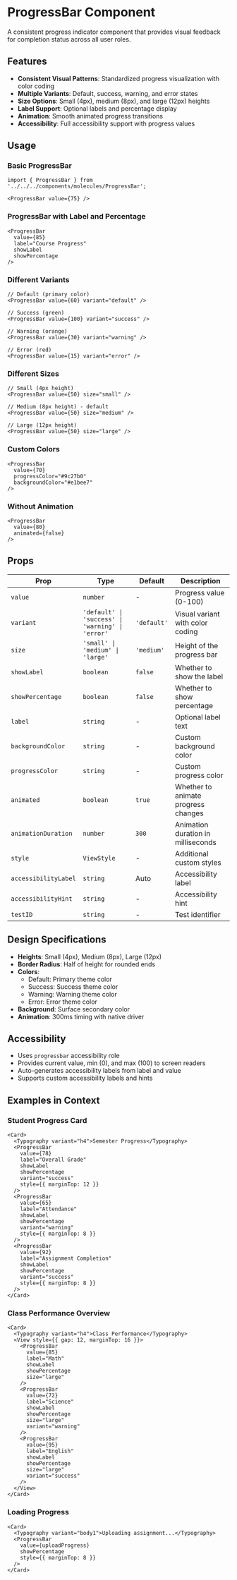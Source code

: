 # ProgressBar Component

A consistent progress indicator component that provides visual feedback for completion status across all user roles.

## Features

- **Consistent Visual Patterns**: Standardized progress visualization with color coding
- **Multiple Variants**: Default, success, warning, and error states
- **Size Options**: Small (4px), medium (8px), and large (12px) heights
- **Label Support**: Optional labels and percentage display
- **Animation**: Smooth animated progress transitions
- **Accessibility**: Full accessibility support with progress values

## Usage

### Basic ProgressBar

```tsx
import { ProgressBar } from '../../../components/molecules/ProgressBar';

<ProgressBar value={75} />
```

### ProgressBar with Label and Percentage

```tsx
<ProgressBar
  value={85}
  label="Course Progress"
  showLabel
  showPercentage
/>
```

### Different Variants

```tsx
// Default (primary color)
<ProgressBar value={60} variant="default" />

// Success (green)
<ProgressBar value={100} variant="success" />

// Warning (orange)
<ProgressBar value={30} variant="warning" />

// Error (red)
<ProgressBar value={15} variant="error" />
```

### Different Sizes

```tsx
// Small (4px height)
<ProgressBar value={50} size="small" />

// Medium (8px height) - default
<ProgressBar value={50} size="medium" />

// Large (12px height)
<ProgressBar value={50} size="large" />
```

### Custom Colors

```tsx
<ProgressBar
  value={70}
  progressColor="#9c27b0"
  backgroundColor="#e1bee7"
/>
```

### Without Animation

```tsx
<ProgressBar
  value={80}
  animated={false}
/>
```

## Props

| Prop | Type | Default | Description |
|------|------|---------|-------------|
| `value` | `number` | - | Progress value (0-100) |
| `variant` | `'default' \| 'success' \| 'warning' \| 'error'` | `'default'` | Visual variant with color coding |
| `size` | `'small' \| 'medium' \| 'large'` | `'medium'` | Height of the progress bar |
| `showLabel` | `boolean` | `false` | Whether to show the label |
| `showPercentage` | `boolean` | `false` | Whether to show percentage |
| `label` | `string` | - | Optional label text |
| `backgroundColor` | `string` | - | Custom background color |
| `progressColor` | `string` | - | Custom progress color |
| `animated` | `boolean` | `true` | Whether to animate progress changes |
| `animationDuration` | `number` | `300` | Animation duration in milliseconds |
| `style` | `ViewStyle` | - | Additional custom styles |
| `accessibilityLabel` | `string` | Auto | Accessibility label |
| `accessibilityHint` | `string` | - | Accessibility hint |
| `testID` | `string` | - | Test identifier |

## Design Specifications

- **Heights**: Small (4px), Medium (8px), Large (12px)
- **Border Radius**: Half of height for rounded ends
- **Colors**:
  - Default: Primary theme color
  - Success: Success theme color
  - Warning: Warning theme color
  - Error: Error theme color
- **Background**: Surface secondary color
- **Animation**: 300ms timing with native driver

## Accessibility

- Uses `progressbar` accessibility role
- Provides current value, min (0), and max (100) to screen readers
- Auto-generates accessibility labels from label and value
- Supports custom accessibility labels and hints

## Examples in Context

### Student Progress Card

```tsx
<Card>
  <Typography variant="h4">Semester Progress</Typography>
  <ProgressBar
    value={78}
    label="Overall Grade"
    showLabel
    showPercentage
    variant="success"
    style={{ marginTop: 12 }}
  />
  <ProgressBar
    value={65}
    label="Attendance"
    showLabel
    showPercentage
    variant="warning"
    style={{ marginTop: 8 }}
  />
  <ProgressBar
    value={92}
    label="Assignment Completion"
    showLabel
    showPercentage
    variant="success"
    style={{ marginTop: 8 }}
  />
</Card>
```

### Class Performance Overview

```tsx
<Card>
  <Typography variant="h4">Class Performance</Typography>
  <View style={{ gap: 12, marginTop: 16 }}>
    <ProgressBar
      value={85}
      label="Math"
      showLabel
      showPercentage
      size="large"
    />
    <ProgressBar
      value={72}
      label="Science"
      showLabel
      showPercentage
      size="large"
      variant="warning"
    />
    <ProgressBar
      value={95}
      label="English"
      showLabel
      showPercentage
      size="large"
      variant="success"
    />
  </View>
</Card>
```

### Loading Progress

```tsx
<Card>
  <Typography variant="body1">Uploading assignment...</Typography>
  <ProgressBar
    value={uploadProgress}
    showPercentage
    style={{ marginTop: 8 }}
  />
</Card>
```